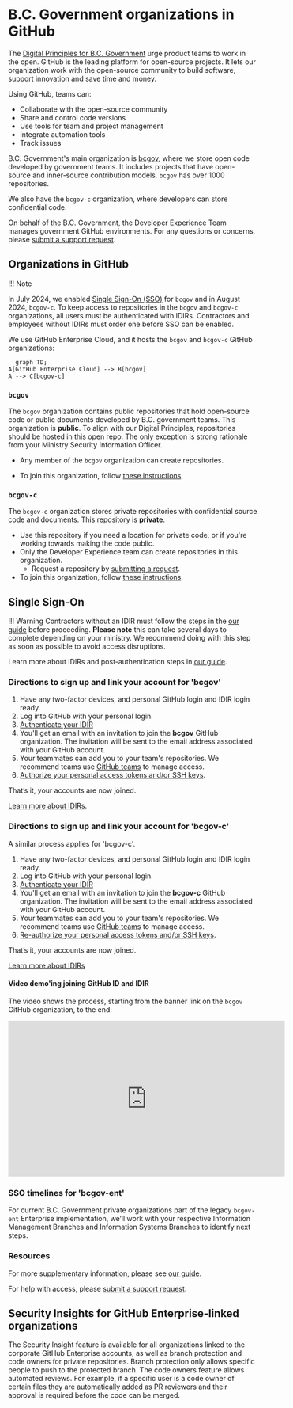 # B.C. Government organizations in GitHub

The [Digital Principles for B.C. Government](https://www2.gov.bc.ca/gov/content/governments/policies-for-government/core-policy/policies/im-it-management#12.1.1.5) urge product teams to work in the open. GitHub is the leading platform for open-source projects. It lets our organization work with the open-source community to build software, support innovation and save time and money. 

Using GitHub, teams can:

* Collaborate with the open-source community
* Share and control code versions
* Use tools for team and project management
* Integrate automation tools
* Track issues

B.C. Government's main organization is [bcgov](https://github.com/bcgov), where we store open code developed by government teams. It includes projects that have open-source and inner-source contribution models. `bcgov` has over 1000 repositories. 

We also have the `bcgov-c` organization, where developers can store confidential code.

On behalf of the B.C. Government, the Developer Experience Team manages government GitHub environments. For any questions or concerns, please [submit a support request]( https://citz-do.atlassian.net/servicedesk/customer/portal/2).

## Organizations in GitHub

!!! Note

  In July 2024, we enabled [Single Sign-On (SSO)](#single-sign-on) for `bcgov` and in August 2024, `bcgov-c`. To keep access to repositories in the `bcgov` and `bcgov-c` organizations, all users must be authenticated with IDIRs. Contractors and employees without IDIRs must order one before SSO can be enabled. 

We use GitHub Enterprise Cloud, and it hosts the `bcgov` and `bcgov-c` GitHub organizations: 

```mermaid
  graph TD;
A[GitHub Enterprise Cloud] --> B[bcgov]
A --> C[bcgov-c]
```

### `bcgov`

The `bcgov` organization contains public repositories that hold open-source code or public documents developed by B.C. government teams. This organization is **public**.  To align with our Digital Principles, repositories should be hosted in this open repo. The only exception is strong rationale from your Ministry Security Information Officer.

* Any member of the `bcgov` organization can create repositories.

* To join this organization, follow [these instructions](#directions-to-sign-up-and-link-your-account-for-bcgov).

### `bcgov-c`

The `bcgov-c` organization stores private repositories with confidential source code and documents. This repository is **private**.

* Use this repository if you need a location for private code, or if you're working towards making the code public.
* Only the Developer Experience team can create repositories in this organization.
    * Request a repository by [submitting a request](https://github.com/BCDevOps/devops-requests/issues/new?assignees=MonicaG%2C+oomIRL&labels=github-repo%2C+pending&projects=&template=github_repo_request.md&title=).
* To join this organization, follow [these instructions](#directions-to-sign-up-and-link-your-account-for-bcgov-c).


## Single Sign-On 

!!! Warning
  Contractors without an IDIR must follow the steps in the [our guide](github-transition-guide.md#idirs) before proceeding. **Please note** this can take several days to complete depending on your ministry. We recommend doing with this step as soon as possible to avoid access disruptions.  

Learn more about IDIRs and post-authentication steps in [our guide](github-transition-guide.md). 
  
### Directions to sign up and link your account for 'bcgov'

1. Have any two-factor devices, and personal GitHub login and IDIR login ready.
2. Log into GitHub with your personal login. 
3. [Authenticate your IDIR](https://github.com/orgs/bcgov/sso)
4. You'll get an email with an invitation to join the **bcgov** GitHub organization. The invitation will be sent to the email address associated with your GitHub account.
5. Your teammates can add you to your team's repositories. We recommend teams use [GitHub teams](https://docs.github.com/en/organizations/organizing-members-into-teams/about-teams) to manage access.
6. [Authorize your personal access tokens and/or SSH keys](github-transition-guide.md#resetting-github-keys).

That’s it, your accounts are now joined. 

[Learn more about IDIRs](github-transition-guide.md). 
 
### Directions to sign up and link your account for 'bcgov-c' 

A similar process applies for 'bcgov-c'.

1. Have any two-factor devices, and personal GitHub login and IDIR login ready.
2. Log into GitHub with your personal login. 
3. [Authenticate your IDIR](https://github.com/orgs/bcgov-c/sso)
4. You'll get an email with an invitation to join the **bcgov-c** GitHub organization. The invitation will be sent to the email address associated with your GitHub account.
5. Your teammates can add you to your team's repositories. We recommend teams use [GitHub teams](https://docs.github.com/en/organizations/organizing-members-into-teams/about-teams) to manage access.
6. [Re-authorize your personal access tokens and/or SSH keys](github-transition-guide.md#resetting-github-keys).

That’s it, your accounts are now joined.  

[Learn more about IDIRs](github-transition-guide.md)

#### Video demo'ing joining GitHub ID and IDIR

The video shows the process, starting from the banner link on the `bcgov` GitHub organization, to the end:

<iframe width="560" height="315" src="https://www.youtube.com/embed/-cfhUY_or8s?si=q0pjaxYd4FBhNZ0s" title="YouTube video player" frameborder="0" allow="accelerometer; autoplay; clipboard-write; encrypted-media; gyroscope; picture-in-picture; web-share" referrerpolicy="strict-origin-when-cross-origin" allowfullscreen></iframe>

### SSO timelines for 'bcgov-ent'

For current B.C. Government private organizations part of the legacy `bcgov-ent` Enterprise implementation, we’ll work with your respective Information Management Branches and Information Systems Branches to identify next steps.
 
### Resources 
 
For more supplementary information, please see [our guide](github-transition-guide.md).  
 
For help with access, please [submit a support request]( https://citz-do.atlassian.net/servicedesk/customer/portal/2). 

## Security Insights for GitHub Enterprise-linked organizations

The Security Insight feature is available for all organizations linked to the corporate GitHub Enterprise accounts, as well as branch protection and code owners for private repositories. Branch protection only allows specific people to push to the protected branch. The code owners feature allows automated reviews. For example, if a specific user is a code owner of certain files they are automatically added as PR reviewers and their approval is required before the code can be merged.
